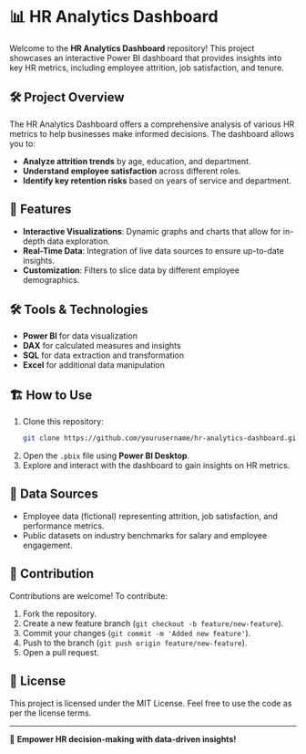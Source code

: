 # 📊 HR Analytics Dashboard

Welcome to the **HR Analytics Dashboard** repository! This project showcases an interactive Power BI dashboard that provides insights into key HR metrics, including employee attrition, job satisfaction, and tenure.

## 🛠️ Project Overview

The HR Analytics Dashboard offers a comprehensive analysis of various HR metrics to help businesses make informed decisions. The dashboard allows you to:

- **Analyze attrition trends** by age, education, and department.
- **Understand employee satisfaction** across different roles.
- **Identify key retention risks** based on years of service and department.

## 🚀 Features

- **Interactive Visualizations**: Dynamic graphs and charts that allow for in-depth data exploration.
- **Real-Time Data**: Integration of live data sources to ensure up-to-date insights.
- **Customization**: Filters to slice data by different employee demographics.

## 🛠 Tools & Technologies

- **Power BI** for data visualization
- **DAX** for calculated measures and insights
- **SQL** for data extraction and transformation
- **Excel** for additional data manipulation

## 🏗️ How to Use

1. Clone this repository:
    ```bash
    git clone https://github.com/yourusername/hr-analytics-dashboard.git
    ```
2. Open the `.pbix` file using **Power BI Desktop**.
3. Explore and interact with the dashboard to gain insights on HR metrics.

## 📂 Data Sources

- Employee data (fictional) representing attrition, job satisfaction, and performance metrics.
- Public datasets on industry benchmarks for salary and employee engagement.

## 🤝 Contribution

Contributions are welcome! To contribute:

1. Fork the repository.
2. Create a new feature branch (`git checkout -b feature/new-feature`).
3. Commit your changes (`git commit -m 'Added new feature'`).
4. Push to the branch (`git push origin feature/new-feature`).
5. Open a pull request.

## 📜 License

This project is licensed under the MIT License. Feel free to use the code as per the license terms.

---

💼 **Empower HR decision-making with data-driven insights!**
